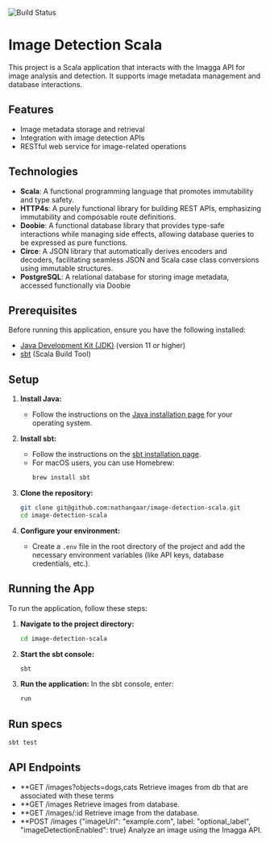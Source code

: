 ![Build Status](https://github.com/nathangaar/image-detection-scala/actions/workflows/scala.yml/badge.svg)

# Image Detection Scala

This project is a Scala application that interacts with the Imagga API for image analysis and detection. It supports image metadata management and database interactions.

## Features

- Image metadata storage and retrieval
- Integration with image detection APIs
- RESTful web service for image-related operations

## Technologies

- **Scala**: A functional programming language that promotes immutability and type safety.
- **HTTP4s**: A purely functional library for building REST APIs, emphasizing immutability and composable route definitions.
- **Doobie**: A functional database library that provides type-safe interactions while managing side effects, allowing database queries to be expressed as pure functions.
- **Circe**: A JSON library that automatically derives encoders and decoders, facilitating seamless JSON and Scala case class conversions using immutable structures.
- **PostgreSQL**: A relational database for storing image metadata, accessed functionally via Doobie


## Prerequisites

Before running this application, ensure you have the following installed:

- [Java Development Kit (JDK)](https://www.oracle.com/java/technologies/javase-jdk11-downloads.html) (version 11 or higher)
- [sbt](https://www.scala-sbt.org/download.html) (Scala Build Tool)

## Setup

1. **Install Java:**
   - Follow the instructions on the [Java installation page](https://www.oracle.com/java/technologies/javase-jdk11-downloads.html) for your operating system.
  
2. **Install sbt:**
   - Follow the instructions on the [sbt installation page](https://www.scala-sbt.org/download.html).
   - For macOS users, you can use Homebrew:
     ```bash
     brew install sbt
     ```

3. **Clone the repository:**
   ```bash
   git clone git@github.com:nathangaar/image-detection-scala.git
   cd image-detection-scala
   ```

4. **Configure your environment:**
   - Create a `.env` file in the root directory of the project and add the necessary environment variables (like API keys, database credentials, etc.).

## Running the App

To run the application, follow these steps:

1. **Navigate to the project directory:**
   ```bash
   cd image-detection-scala
   ```

2. **Start the sbt console:**
   ```bash
   sbt
   ```

3. **Run the application:**
   In the sbt console, enter:
   ```scala
   run
   ```
## Run specs
  ```bash
  sbt test
  ```  

## API Endpoints

- **GET /images?objects=dogs,cats   Retrieve images from db that are associated with these terms
- **GET /images                     Retrieve images from  database.
- **GET /images/:id                 Retrieve image from the database.
- **POST /images    {"imageUrl": "example.com", label: "optional_label", "imageDetectionEnabled": true} 
                                     Analyze an image using the Imagga API.



